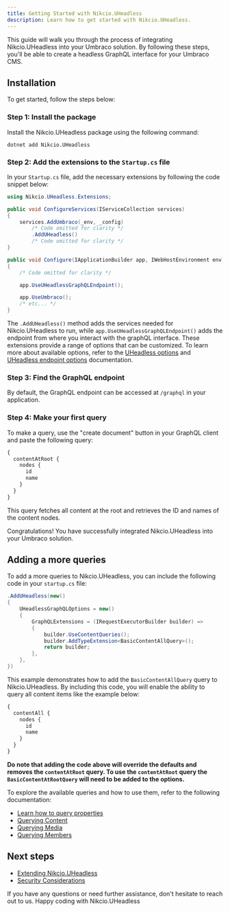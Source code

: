 ```yaml
---
title: Getting Started with Nikcio.UHeadless
description: Learn how to get started with Nikcio.UHeadless.
---
```


This guide will walk you through the process of integrating Nikcio.UHeadless into your Umbraco solution. By following these steps, you'll be able to create a headless GraphQL interface for your Umbraco CMS.

## Installation

To get started, follow the steps below:

### Step 1: Install the package

Install the Nikcio.UHeadless package using the following command:

```shell
dotnet add Nikcio.UHeadless
```

### Step 2: Add the extensions to the `Startup.cs` file

In your `Startup.cs` file, add the necessary extensions by following the code snippet below:

```csharp
using Nikcio.UHeadless.Extensions;

public void ConfigureServices(IServiceCollection services)
{
    services.AddUmbraco(_env, _config)
        /* Code omitted for clarity */
        .AddUHeadless()
        /* Code omitted for clarity */
}

public void Configure(IApplicationBuilder app, IWebHostEnvironment env)
{
    /* Code omitted for clarity */

    app.UseUHeadlessGraphQLEndpoint();

    app.UseUmbraco();
    /* etc... */
}
```

The `.AddUHeadless()` method adds the services needed for Nikcio.UHeadless to run, while `app.UseUHeadlessGraphQLEndpoint()` adds the endpoint from where you interact with the graphQL interface. These extensions provide a range of options that can be customized. To learn more about available options, refer to the [UHeadless options](../reference/options) and [UHeadless endpoint options](../reference/endpoint-options) documentation.

### Step 3: Find the GraphQL endpoint

By default, the GraphQL endpoint can be accessed at `/graphql` in your application.

### Step 4: Make your first query

To make a query, use the "create document" button in your GraphQL client and paste the following query:

```graphql
{
  contentAtRoot {
    nodes {
      id
      name
    }
  }
}
```

This query fetches all content at the root and retrieves the ID and names of the content nodes.

Congratulations! You have successfully integrated Nikcio.UHeadless into your Umbraco solution. 

## Adding a more queries

To add a more queries to Nikcio.UHeadless, you can include the following code in your `startup.cs` file:

```csharp
.AddUHeadless(new()
{
    UHeadlessGraphQLOptions = new()
    {
        GraphQLExtensions = (IRequestExecutorBuilder builder) =>
        {
            builder.UseContentQueries();  
            builder.AddTypeExtension<BasicContentAllQuery>();
            return builder;
        },
    },
})
```

This example demonstrates how to add the `BasicContentAllQuery` query to Nikcio.UHeadless. By including this code, you will enable the ability to query all content items like the example below:

```graphql
{
  contentAll {
    nodes {
      id
      name
    }
  }
}
```

**Do note that adding the code above will override the defaults and removes the `contentAtRoot` query. To use the `contentAtRoot` query the `BasicContentAtRootQuery` will need to be added to the options.**

To explore the available queries and how to use them, refer to the following documentation:

- [Learn how to query properties](../querying/properties)
- [Querying Content](../querying/content)
- [Querying Media](../querying/media)
- [Querying Members](../querying/members)

## Next steps

- [Extending Nikcio.UHeadless](../extend-uheadless)
- [Security Considerations](../security)

If you have any questions or need further assistance, don't hesitate to reach out to us. Happy coding with Nikcio.UHeadless